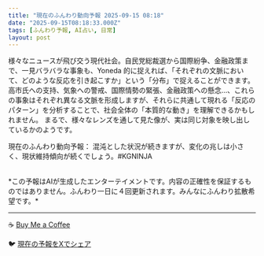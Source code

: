 ```yaml
---
title: "現在のふんわり動向予報 2025-09-15 08:18"
date: "2025-09-15T08:18:33.000Z"
tags: [ふんわり予報, AI占い, 日常]
layout: post
---
```


様々なニュースが飛び交う現代社会。自民党総裁選から国際紛争、金融政策まで、一見バラバラな事象も、Yoneda 的に捉えれば、「それぞれの文脈において、どのような反応を引き起こすか」という「分布」で捉えることができます。  高市氏への支持、気象への警戒、国際情勢の緊張、金融政策への懸念…、これらの事象はそれぞれ異なる文脈を形成しますが、それらに共通して現れる「反応のパターン」を分析することで、社会全体の「本質的な動き」を理解できるかもしれません。  まるで、様々なレンズを通して見た像が、実は同じ対象を映し出しているかのようです。


現在のふんわり動向予報：
混沌とした状況が続きますが、変化の兆しは小さく、現状維持傾向が続くでしょう。#KGNINJA

<br>
*この予報はAIが生成したエンターテイメントです。内容の正確性を保証するものではありません。ふんわり一日に４回更新されます。みんなにふんわり拡散希望です。*

---
☕️ [Buy Me a Coffee](https://www.buymeacoffee.com/kgninja)

🐦 [現在の予報をXでシェア](https://twitter.com/intent/tweet?text=%E7%8F%BE%E5%9C%A8%E3%81%AE%E3%81%B5%E3%82%93%E3%82%8F%E3%82%8A%E4%BA%88%E5%A0%B1%3A%20%E3%80%8C%E6%A7%98%E3%80%85%E3%81%AA%E3%83%8B%E3%83%A5%E3%83%BC%E3%82%B9%E3%81%8C%E9%A3%9B%E3%81%B3%E4%BA%A4%E3%81%86%E7%8F%BE%E4%BB%A3%E7%A4%BE%E4%BC%9A%E3%80%82%E3%80%8D%23KGNINJA%20%E7%B6%9A%E3%81%8D%E3%81%AF%E3%83%96%E3%83%AD%E3%82%B0%E3%81%A7%EF%BC%81%F0%9F%91%87&url=https%3A%2F%2Fkg-ninja.github.io%2FFunwariyoso%2F)
